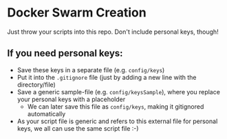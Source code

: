 # Docker Swarm Creation

Just throw your scripts into this repo. Don't include personal keys, though!

## If you need personal keys:
* Save these keys in a separate file (e.g. ``config/keys``)
* Put it into the ``.gitignore`` file (just by adding a new line with the directory/file)
* Save a generic sample-file (e.g. ``config/keysSample``), where you replace your personal keys with a placeholder
    * We can later save this file as ``config/keys``, making it gitignored automatically
* As your script file is generic and refers to this external file for personal keys, we all can use the same script file :-)

